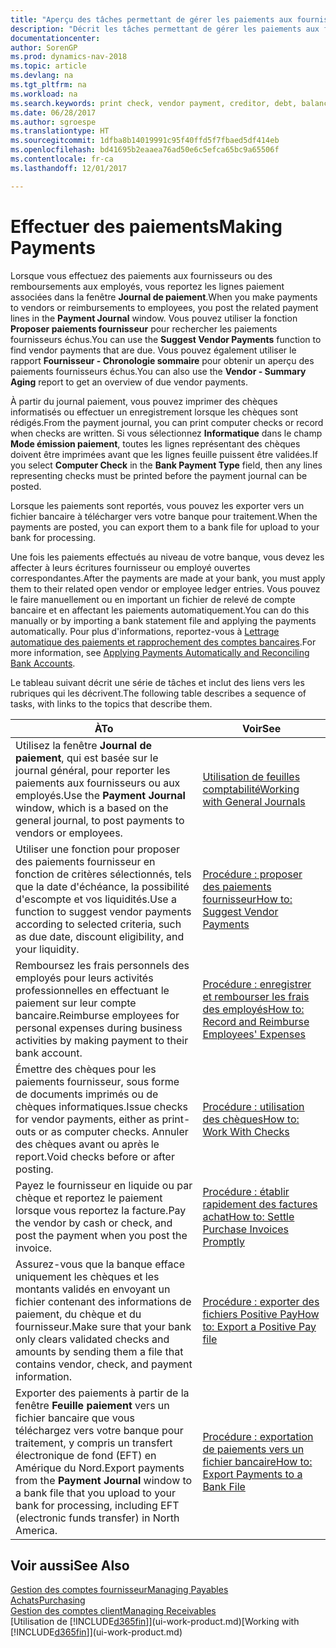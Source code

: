 ```yaml
---
title: "Aperçu des tâches permettant de gérer les paiements aux fournisseurs"
description: "Décrit les tâches permettant de gérer les paiements aux fournisseurs ou aux créditeurs, y compris le report de lignes paiement et l'obtention d'un aperçu du solde échu."
documentationcenter: 
author: SorenGP
ms.prod: dynamics-nav-2018
ms.topic: article
ms.devlang: na
ms.tgt_pltfrm: na
ms.workload: na
ms.search.keywords: print check, vendor payment, creditor, debt, balance due, AP
ms.date: 06/28/2017
ms.author: sgroespe
ms.translationtype: HT
ms.sourcegitcommit: 1dfba8b14019991c95f40ffd5f7fbaed5df414eb
ms.openlocfilehash: bd41695b2eaaea76ad50e6c5efca65bc9a65506f
ms.contentlocale: fr-ca
ms.lasthandoff: 12/01/2017

---
```

# <a name="making-payments"></a><span data-ttu-id="57991-103">Effectuer des paiements</span><span class="sxs-lookup"><span data-stu-id="57991-103">Making Payments</span></span>
<span data-ttu-id="57991-104">Lorsque vous effectuez des paiements aux fournisseurs ou des remboursements aux employés, vous reportez les lignes paiement associées dans la fenêtre **Journal de paiement**.</span><span class="sxs-lookup"><span data-stu-id="57991-104">When you make payments to vendors or reimbursements to employees, you post the related payment lines in the **Payment Journal** window.</span></span> <span data-ttu-id="57991-105">Vous pouvez utiliser la fonction **Proposer paiements fournisseur** pour rechercher les paiements fournisseurs échus.</span><span class="sxs-lookup"><span data-stu-id="57991-105">You can use the **Suggest Vendor Payments** function to find vendor payments that are due.</span></span> <span data-ttu-id="57991-106">Vous pouvez également utiliser le rapport **Fournisseur - Chronologie sommaire** pour obtenir un aperçu des paiements fournisseurs échus.</span><span class="sxs-lookup"><span data-stu-id="57991-106">You can also use the **Vendor - Summary Aging** report to get an overview of due vendor payments.</span></span>

<span data-ttu-id="57991-107">À partir du journal paiement, vous pouvez imprimer des chèques informatisés ou effectuer un enregistrement lorsque les chèques sont rédigés.</span><span class="sxs-lookup"><span data-stu-id="57991-107">From the payment journal, you can print computer checks or record when checks are written.</span></span> <span data-ttu-id="57991-108">Si vous sélectionnez **Informatique** dans le champ **Mode émission paiement**, toutes les lignes représentant des chèques doivent être imprimées avant que les lignes feuille puissent être validées.</span><span class="sxs-lookup"><span data-stu-id="57991-108">If you select **Computer Check** in the **Bank Payment Type** field, then any lines representing checks must be printed before the payment journal can be posted.</span></span>

<span data-ttu-id="57991-109">Lorsque les paiements sont reportés, vous pouvez les exporter vers un fichier bancaire à télécharger vers votre banque pour traitement.</span><span class="sxs-lookup"><span data-stu-id="57991-109">When the payments are posted, you can export them to a bank file for upload to your bank for processing.</span></span>

<span data-ttu-id="57991-110">Une fois les paiements effectués au niveau de votre banque, vous devez les affecter à leurs écritures fournisseur ou employé ouvertes correspondantes.</span><span class="sxs-lookup"><span data-stu-id="57991-110">After the payments are made at your bank, you must apply them to their related open vendor or employee ledger entries.</span></span> <span data-ttu-id="57991-111">Vous pouvez le faire manuellement ou en important un fichier de relevé de compte bancaire et en affectant les paiements automatiquement.</span><span class="sxs-lookup"><span data-stu-id="57991-111">You can do this manually or by importing a bank statement file and applying the payments automatically.</span></span> <span data-ttu-id="57991-112">Pour plus d'informations, reportez-vous à [Lettrage automatique des paiements et rapprochement des comptes bancaires](receivables-apply-payments-auto-reconcile-bank-accounts.md).</span><span class="sxs-lookup"><span data-stu-id="57991-112">For more information, see [Applying Payments Automatically and Reconciling Bank Accounts](receivables-apply-payments-auto-reconcile-bank-accounts.md).</span></span>

<span data-ttu-id="57991-113">Le tableau suivant décrit une série de tâches et inclut des liens vers les rubriques qui les décrivent.</span><span class="sxs-lookup"><span data-stu-id="57991-113">The following table describes a sequence of tasks, with links to the topics that describe them.</span></span>

| <span data-ttu-id="57991-114">À</span><span class="sxs-lookup"><span data-stu-id="57991-114">To</span></span> | <span data-ttu-id="57991-115">Voir</span><span class="sxs-lookup"><span data-stu-id="57991-115">See</span></span> |
| --- | --- |
|<span data-ttu-id="57991-116">Utilisez la fenêtre **Journal de paiement**, qui est basée sur le journal général, pour reporter les paiements aux fournisseurs ou aux employés.</span><span class="sxs-lookup"><span data-stu-id="57991-116">Use the **Payment Journal** window, which is a based on the general journal, to post payments to vendors or employees.</span></span>|[<span data-ttu-id="57991-117">Utilisation de feuilles comptabilité</span><span class="sxs-lookup"><span data-stu-id="57991-117">Working with General Journals</span></span>](ui-work-general-journals.md)|
| <span data-ttu-id="57991-118">Utiliser une fonction pour proposer des paiements fournisseur en fonction de critères sélectionnés, tels que la date d'échéance, la possibilité d'escompte et vos liquidités.</span><span class="sxs-lookup"><span data-stu-id="57991-118">Use a function to suggest vendor payments according to selected criteria, such as due date, discount eligibility, and your liquidity.</span></span> |[<span data-ttu-id="57991-119">Procédure : proposer des paiements fournisseur</span><span class="sxs-lookup"><span data-stu-id="57991-119">How to: Suggest Vendor Payments</span></span>](payables-how-suggest-vendor-payments.md) |
|<span data-ttu-id="57991-120">Remboursez les frais personnels des employés pour leurs activités professionnelles en effectuant le paiement sur leur compte bancaire.</span><span class="sxs-lookup"><span data-stu-id="57991-120">Reimburse employees for personal expenses during business activities by making payment to their bank account.</span></span>|[<span data-ttu-id="57991-121">Procédure : enregistrer et rembourser les frais des employés</span><span class="sxs-lookup"><span data-stu-id="57991-121">How to: Record and Reimburse Employees' Expenses</span></span>](finance-how-record-reimburse-employee-expenses.md)|
| <span data-ttu-id="57991-122">Émettre des chèques pour les paiements fournisseur, sous forme de documents imprimés ou de chèques informatiques.</span><span class="sxs-lookup"><span data-stu-id="57991-122">Issue checks for vendor payments, either as print-outs or as computer checks.</span></span> <span data-ttu-id="57991-123">Annuler des chèques avant ou après le report.</span><span class="sxs-lookup"><span data-stu-id="57991-123">Void checks before or after posting.</span></span> |[<span data-ttu-id="57991-124">Procédure : utilisation des chèques</span><span class="sxs-lookup"><span data-stu-id="57991-124">How to: Work With Checks</span></span>](payables-how-work-checks.md) |
| <span data-ttu-id="57991-125">Payez le fournisseur en liquide ou par chèque et reportez le paiement lorsque vous reportez la facture.</span><span class="sxs-lookup"><span data-stu-id="57991-125">Pay the vendor by cash or check, and post the payment when you post the invoice.</span></span> |[<span data-ttu-id="57991-126">Procédure : établir rapidement des factures achat</span><span class="sxs-lookup"><span data-stu-id="57991-126">How to: Settle Purchase Invoices Promptly</span></span>](finance-how-to-settle-purchase-invoices-promptly.md) |
| <span data-ttu-id="57991-127">Assurez-vous que la banque efface uniquement les chèques et les montants validés en envoyant un fichier contenant des informations de paiement, du chèque et du fournisseur.</span><span class="sxs-lookup"><span data-stu-id="57991-127">Make sure that your bank only clears validated checks and amounts by sending them a file that contains vendor, check, and payment information.</span></span> |[<span data-ttu-id="57991-128">Procédure : exporter des fichiers Positive Pay</span><span class="sxs-lookup"><span data-stu-id="57991-128">How to: Export a Positive Pay file</span></span>](finance-how-positive-pay.md) |
|<span data-ttu-id="57991-129">Exporter des paiements à partir de la fenêtre **Feuille paiement** vers un fichier bancaire que vous téléchargez vers votre banque pour traitement, y compris un transfert électronique de fond (EFT) en Amérique du Nord.</span><span class="sxs-lookup"><span data-stu-id="57991-129">Export payments from the **Payment Journal** window to a bank file that you upload to your bank for processing, including EFT (electronic funds transfer) in North America.</span></span> |[<span data-ttu-id="57991-130">Procédure : exportation de paiements vers un fichier bancaire</span><span class="sxs-lookup"><span data-stu-id="57991-130">How to: Export Payments to a Bank File</span></span>](payables-how-export-payments-bank-file.md)|  

## <a name="see-also"></a><span data-ttu-id="57991-131">Voir aussi</span><span class="sxs-lookup"><span data-stu-id="57991-131">See Also</span></span>
[<span data-ttu-id="57991-132">Gestion des comptes fournisseur</span><span class="sxs-lookup"><span data-stu-id="57991-132">Managing Payables</span></span>](payables-manage-payables.md)  
[<span data-ttu-id="57991-133">Achats</span><span class="sxs-lookup"><span data-stu-id="57991-133">Purchasing</span></span>](purchasing-manage-purchasing.md)  
[<span data-ttu-id="57991-134">Gestion des comptes client</span><span class="sxs-lookup"><span data-stu-id="57991-134">Managing Receivables</span></span>](receivables-manage-receivables.md)  
<span data-ttu-id="57991-135">[Utilisation de [!INCLUDE[d365fin](includes/d365fin_md.md)]](ui-work-product.md)</span><span class="sxs-lookup"><span data-stu-id="57991-135">[Working with [!INCLUDE[d365fin](includes/d365fin_md.md)]](ui-work-product.md)</span></span>  

